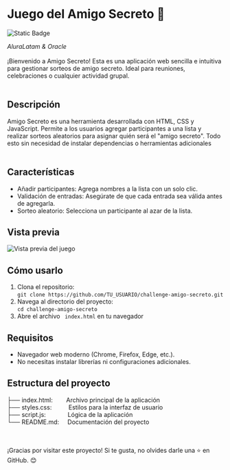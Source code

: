 <h1>Juego del Amigo Secreto 🎁</h1>  

<img alt="Static Badge" src="https://img.shields.io/badge/status-terminado-green">

<em>AluraLatam & Oracle</em> 
<br>
<br>
¡Bienvenido a Amigo Secreto! Esta es una aplicación web sencilla e intuitiva para gestionar 
sorteos de amigo secreto. Ideal para reuniones, celebraciones o cualquier actividad grupal.
<br>
<br>
<h2>Descripción</h2>

Amigo Secreto es una herramienta desarrollada con HTML, CSS y JavaScript. 
Permite a los usuarios agregar participantes a una lista y realizar sorteos aleatorios para 
asignar quién será el "amigo secreto". Todo esto sin necesidad de instalar dependencias 
o herramientas adicionales
<br>
<br>
<h2>Características</h2>

<ul>
  <li>Añadir participantes: Agrega nombres a la lista con un solo clic.</li>
  <li>Validación de entradas: Asegúrate de que cada entrada sea válida antes de agregarla.</li>
  <li>Sorteo aleatorio: Selecciona un participante al azar de la lista.</li>
</ul>

<h2>Vista previa</h2>

![Vista previa del juego](https://github.com/user-attachments/assets/fa849fdb-aa5c-4d86-864e-34a165b5e6a0)

<h2>Cómo usarlo</h2>
<ol>
  <li>
    Clona el repositorio: <br> 
    <code>git clone https://github.com/TU_USUARIO/challenge-amigo-secreto.git</code>
  </li>
  <li>
    Navega al directorio del proyecto: <br>
  <code>cd challenge-amigo-secreto<copy></code>
  </li>
  <li>Abre el archivo <code> index.html</code> en tu navegador</li>
</ol>

<h2>Requisitos</h2>

<ul>
  <li>Navegador web moderno (Chrome, Firefox, Edge, etc.).</li>
  <li>No necesitas instalar librerías ni configuraciones adicionales.</li>
</ul>

<h2 >Estructura del proyecto</h2>
├── index.html:&nbsp;&nbsp;&nbsp;&nbsp;&nbsp;&nbsp;&nbsp;&nbsp;Archivo principal de la aplicación <br>
├── styles.css:&nbsp;&nbsp;&nbsp;&nbsp;&nbsp;&nbsp;&nbsp;&nbsp;&nbsp;&nbsp;Estilos para la interfaz de usuario<br>
├── script.js:&nbsp;&nbsp;&nbsp;&nbsp;&nbsp;&nbsp;&nbsp;&nbsp;&nbsp;&nbsp;&nbsp;&nbsp;&nbsp;Lógica de la aplicación<br>
└── README.md:&nbsp;&nbsp;&nbsp;&nbsp;&nbsp;Documentación del proyecto<br>
<br>

<br>

¡Gracias por visitar este proyecto! Si te gusta, no olvides darle una ⭐ en GitHub. 😊





